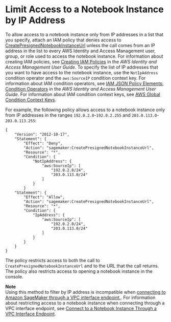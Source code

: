 # Limit Access to a Notebook Instance by IP Address<a name="nbi-ip-filter"></a>

To allow access to a notebook instance only from IP addresses in a list that you specify, attach an IAM policy that denies access to [CreatePresignedNotebookInstanceUrl](API_CreatePresignedNotebookInstanceUrl.md) unless the call comes from an IP address in the list to every AWS Identity and Access Management user, group, or role used to access the notebook instance\. For information about creating IAM policies, see [Creating IAM Policies](https://docs.aws.amazon.com/IAM/latest/UserGuide/access_policies_create.html) in the *AWS Identity and Access Management User Guide*\. To specify the list of IP addresses that you want to have access to the notebook instance, use the `NotIpAddress` condition operator and the `aws:SourceIP` condition context key\. For information about IAM condition operators, see [IAM JSON Policy Elements: Condition Operators](https://docs.aws.amazon.com/IAM/latest/UserGuide/reference_policies_elements_condition_operators.html) in the *AWS Identity and Access Management User Guide*\. For information about IAM condition context keys, see [AWS Global Condition Context Keys](https://docs.aws.amazon.com/IAM/latest/UserGuide/reference_policies_condition-keys.html)\.

For example, the following policy allows access to a notebook instance only from IP addresses in the ranges `192.0.2.0`\-`192.0.2.255` and `203.0.113.0`\-`203.0.113.255`:

```
{
    "Version": "2012-10-17",
    "Statement": {
        "Effect": "Deny",
        "Action": "sagemaker:CreatePresignedNotebookInstanceUrl",
        "Resource": "*",
        "Condition": {
            "NotIpAddress": {
                "aws:SourceIp": [
                    "192.0.2.0/24",
                    "203.0.113.0/24"
                ]
            }
        }
    "Statement": {
        "Effect": "Allow",
        "Action": "sagemaker:CreatePresignedNotebookInstanceUrl",
        "Resource": "*",
        "Condition": {
            "IpAddress": {
                "aws:SourceIp": [
                    "192.0.2.0/24",
                    "203.0.113.0/24"
                ]
            }
        }
    }
}
```

The policy restricts access to both the call to `CreatePresignedNotebookInstanceUrl` and to the URL that the call returns\. The policy also restricts access to opening a notebook instance in the console\.

**Note**  
Using this method to filter by IP address is incompatible when [connecting to Amazon SageMaker through a VPC interface endpoint\.](https://docs.aws.amazon.com/sagemaker/latest/dg/interface-vpc-endpoint.html)\. For information about restricting access to a notebook instance when connecting through a VPC interface endpoint, see [Connect to a Notebook Instance Through a VPC Interface Endpoint](notebook-interface-endpoint.md)\.